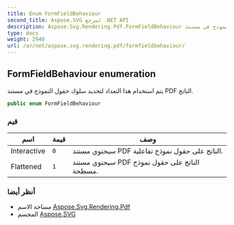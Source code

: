 ```yaml
---
title: Enum FormFieldBehaviour
second_title: Aspose.SVG لمرجع .NET API
description: Aspose.Svg.Rendering.Pdf.FormFieldBehaviour تعداد. يتم استخدام هذا التعداد لتحديد سلوك حقول النموذج في مستند PDF الناتج.
type: docs
weight: 2940
url: /ar/net/aspose.svg.rendering.pdf/formfieldbehaviour/
---
```

## FormFieldBehaviour enumeration

يتم استخدام هذا التعداد لتحديد سلوك حقول النموذج في مستند PDF الناتج.

```csharp
public enum FormFieldBehaviour
```

### قيم

| اسم | قيمة | وصف |
| --- | --- | --- |
| Interactive | `0` | سيحتوي مستند PDF الناتج على حقول نموذج تفاعلية. |
| Flattened | `1` | سيحتوي مستند PDF الناتج على حقول نموذج مسطحة. |

### أنظر أيضا

* مساحة الاسم [Aspose.Svg.Rendering.Pdf](../../aspose.svg.rendering.pdf/)
* المجسم [Aspose.SVG](../../)


